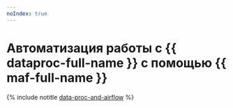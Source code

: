 ```yaml
---
noIndex: true
---
```


# Автоматизация работы с {{ dataproc-full-name }} с помощью {{ maf-full-name }}

{% include notitle [data-proc-and-airflow](../../_tutorials/dataplatform/data-proc/data-proc-and-airflow.md) %}
